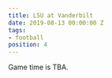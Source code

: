 ```yaml
---
title: LSU at Vanderbilt
date: 2019-08-13 00:00:00 Z
tags:
- football
position: 4
---
```


Game time is TBA.
